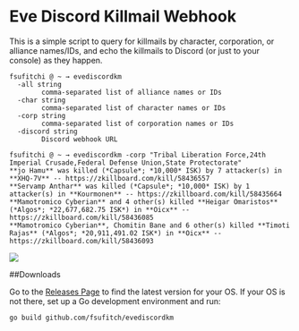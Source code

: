 # Eve Discord Killmail Webhook

This is a simple script to query for killmails by
character, corporation, or alliance names/IDs, and echo
the killmails to Discord (or just to your console) as
they happen.

    fsufitchi @ ~ → evediscordkm
      -all string
        	comma-separated list of alliance names or IDs
      -char string
        	comma-separated list of character names or IDs
      -corp string
        	comma-separated list of corporation names or IDs
      -discord string
        	Discord webhook URL

    fsufitchi @ ~ → evediscordkm -corp "Tribal Liberation Force,24th Imperial Crusade,Federal Defense Union,State Protectorate"
    **jo Hamu** was killed (*Capsule*; *10,000* ISK) by 7 attacker(s) in **XHQ-7V** -- https://zkillboard.com/kill/58436557
    **Servamp Anthar** was killed (*Capsule*; *10,000* ISK) by 1 attacker(s) in **Kourmonen** -- https://zkillboard.com/kill/58435664
    **Mamotromico Cyberian** and 4 other(s) killed **Heigar Omaristos** (*Algos*; *22,677,682.75 ISK*) in **Oicx** -- https://zkillboard.com/kill/58436085
    **Mamotromico Cyberian**, Chomitin Bane and 6 other(s) killed **Timoti Rajas** (*Algos*; *20,911,491.02 ISK*) in **Oicx** -- https://zkillboard.com/kill/58436093

<img src="http://i.imgur.com/XyGcxTi.png">

##Downloads

Go to the [Releases Page](https://github.com/fsufitch/evediscordkm/releases) to find the latest version for your OS. If your OS is not there, set up a Go development environment and run:

    go build github.com/fsufitch/evediscordkm
